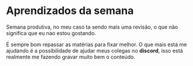 # Aprendizados da semana

Semana produtiva, no meu caso ta sendo mais uma revisão, o que não significa que eu nao estou gostando.

É sempre bom repassar as matérias para fixar melhor. O que mais está me ajudando é a possibilidade de ajudar meus colegas no **discord**, isso está realmente me fazendo gravar muito bem o conteúdo.